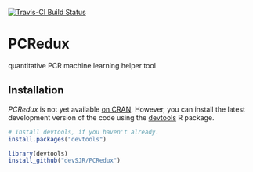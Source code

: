 [![Travis-CI Build Status](https://travis-ci.org/devSJR/PCRedux.svg?branch=master)](https://travis-ci.org/devSJR/PCRedux)

# PCRedux
quantitative PCR machine learning helper tool

## Installation

*PCRedux* is not yet available [on CRAN](https://cran.r-project.org/). However, you 
can install the latest development version of the code using the [devtools](https://cran.r-project.org/package=devtools) R package.

```R
# Install devtools, if you haven't already.
install.packages("devtools")

library(devtools)
install_github("devSJR/PCRedux")
```
